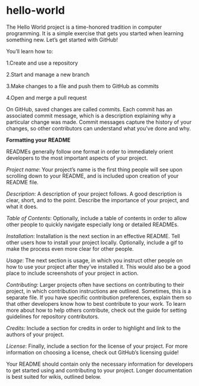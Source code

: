 # hello-world

The Hello World project is a time-honored tradition in computer programming. It is a simple exercise that gets you started when learning something new. Let’s get started with GitHub!

You’ll learn how to:

1.Create and use a repository

2.Start and manage a new branch

3.Make changes to a file and push them to GitHub as commits

4.Open and merge a pull request


On GitHub, saved changes are called commits. Each commit has an associated commit message, which is a description explaining why a particular change was made. Commit messages capture the history of your changes, so other contributors can understand what you’ve done and why.

**Formatting your README**

READMEs generally follow one format in order to immediately orient developers to the most important aspects of your project.

*Project name*: Your project’s name is the first thing people will see upon scrolling down to your README, and is included upon creation of your README file.

*Description*: A description of your project follows. A good description is clear, short, and to the point. Describe the importance of your project, and what it does.

*Table of Contents*: Optionally, include a table of contents in order to allow other people to quickly navigate especially long or detailed READMEs.

*Installation*: Installation is the next section in an effective README. Tell other users how to install your project locally. Optionally, include a gif to make the process even more clear for other people.

*Usage*: The next section is usage, in which you instruct other people on how to use your project after they’ve installed it. This would also be a good place to include screenshots of your project in action.

*Contributing*: Larger projects often have sections on contributing to their project, in which contribution instructions are outlined. Sometimes, this is a separate file. If you have specific contribution preferences, explain them so that other developers know how to best contribute to your work. To learn more about how to help others contribute, check out the guide for setting guidelines for repository contributors.

*Credits*: Include a section for credits in order to highlight and link to the authors of your project.

*License*: Finally, include a section for the license of your project. For more information on choosing a license, check out GitHub’s licensing guide!

Your README should contain only the necessary information for developers to get started using and contributing to your project. Longer documentation is best suited for wikis, outlined below.
